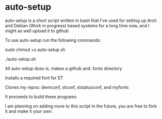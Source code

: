# auto-setup
auto-setup is a short script written in bash that I've used for setting up Arch and Debian (Work in progress) based systems for a long time now, and I might as well upload it to github

To use auto-setup run the following commands: 

sudo chmod +x auto-setup.sh

./auto-setup.sh



  All auto-setup does is, makes a github and .fonts directory

  Installs a required font for ST

  Clones my repos: dwmconf, stconf, slstatusconf, and myfonts

  It proceeds to build these programs

  I am planning on adding more to this script in the future, you are free to fork it and make it your own.
